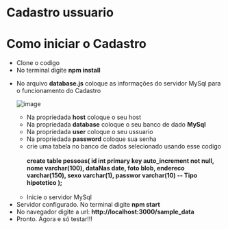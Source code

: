<h1>Cadastro ussuario</h1>

<div>
    <h1>Como iniciar o Cadastro</h1>
    <ul>
        <li>Clone o codigo</li>
        <li>No terminal digite <b>npm install</b></li> 
        <li>
            <div>
                <p>No arquivo <b>database.js</b> coloque as informações do servidor MySql para o funcionamento do Cadastro</p>

![image](https://github.com/Otavioalv/Cadastro_Ussuario/assets/107057360/3b15da62-a8a2-4187-8099-39b8b75ff8e9)
            </div>
        </li>
        <ul>
            <li>Na propriedada <b>host</b> coloque o seu host</li>
            <li>Na propriedada <b>database</b> coloque o seu banco de dado <b>MySql</b></li>
            <li>Na propriedada <b>user</b> coloque o seu ussuario</li>
            <li>Na propriedada <b>password</b> coloque sua senha</li>
            <li>crie uma tabela no banco de dados selecionado usando esse codigo <br><br><b>create table pessoas(
                id int primary key auto_increment not null,
                nome varchar(100),  dataNas date,
                foto blob, 
                endereco varchar(150),
                sexo varchar(1),
                passwor varchar(10) -- Tipo hipotetico
            );</b><br><br>
            <li>Inicie o servidor MySql</li>
            </li>
        </ul>
        <li>Servidor configurado. No terminal digite <b>npm start</b>
        </li>
        <li>No navegador digite a url: <b>http://localhost:3000/sample_data</b></li>
        <li>Pronto. Agora e só testar!!!</li>
    </ul>
</div>
